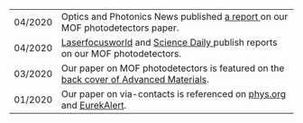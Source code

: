 

|              	|                                                                                                                                                                                                                                           	|
|--------------	|-------------------------------------------------------------------------------------------------------------------------------------------------------------------------------------------------------------------------------------------	|
| 04/2020     	| Optics and Photonics News published <a href="https://www.osa-opn.org/home/newsroom/2020/april/mof-based_broadband_photodetector/" target="_blank"> a report </a> on our MOF photodetectors paper.	|
| 04/2020     	| <a href="https://www.laserfocusworld.com/detectors-imaging/article/14173895/metalorganic-semiconductor-photodetector-has-400-to-1575-nm-spectral-detection-range" target="_blank"> Laserfocusworld</a> and <a href="https://www.sciencedaily.com/releases/2020/04/200409093935.htm" target="_blank"> Science Daily </a> publish reports on our MOF photodetectors.
| 03/2020 	| Our paper on MOF photodetectors is featured on the <a href="https://onlinelibrary.wiley.com/doi/10.1002/adma.202070071" target="_blank">back cover of Advanced Materials</a>.                                                                      	|
| 01/2020    	| Our paper on via-contacts is referenced on <a href="https://phys.org/news/2020-01-encapsulation-technique-electronic-properties-sensitive.html" target="_blank"> phys.org</a> and <a href="https://www.eurekalert.org/pub_releases/2020-01/hd-hss012820.php" target="_blank"> EurekAlert</a>.